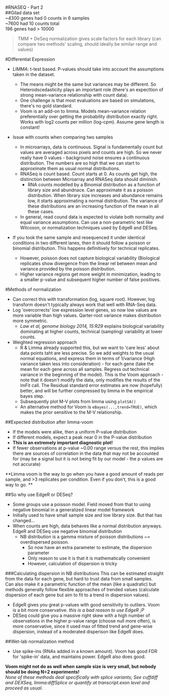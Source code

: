 #RNASEQ - Part 2  
##Gilad data set  
~4300 genes had 0 counts in 6 samples  
~7600 had 10 counts total  
196 genes had > 10000  
> TMM + DeSeq normalization gives scale factors for each library (can compare two methods' scaling, should ideally be similar range and values)

#Differential Expression  
- *LIMMA*:  t-test based. P-values should take into account the assumptions taken in the dataset. 
	- The means might be the same but variances may be different. So Heterodscedasticity plays an important role (there's an expecttion of strong mean-variance relationship with count data). 
	- One challenge is that most evaluations are based on simulations, there's no gold standard.
	- Voom is an add-on to limma. Models mean-variance relation preferentially over getting the probability distribution exactly right. Works with log2 counts per million (log-cpm). Assume gene length is constant! 
- Issue with counts when comparing two samples
	- In microarrays, data is continuous. Signal is fundamentally count but values are averaged across pixels and counts are high. So we never really have 0 values - background noise ensures a continuous distribution. The numbers are so high that we can start to approximate them as usual normal distributions. 
	- RNASeq is count based. Count starts at 0. As counts get high, the distinction between Microarray and RNASeq data should diminish. 
		- RNA counts modelled by a Binomial distribution as a function of library size and abundnace. Can approximate it as a poisson distribution. When library size increases and abundance remains low, it starts approximating a normal distribution. The variance of these distributions are an increasing function of the mean in all these cases.
	- In general, read cound data is expected to violate both normality and equal variance assumptions. Can use a non-parametric test like Wilcoxon, or normalization techniques used by EdgeR and DESeq.

- If you took the same sample and resequenced it under identical conditions in two different lanes, then it should follow a poisson or binomial distribution. This happens definitively for technical replicates.
	- However, poisson does not capture biological variability (Biological replicates show divergence from the linear rel between mean and variance provided by the poisson distribution. 
	- Higher variance regions get more weight in minimization, leading to a smaller p-value and subsequent higher number of false positives.

#Methods of normalization
- Can correct this with transformation (log, square root). However, log transform doesn't typically always work that well with RNA-Seq data. 
- Log 'overcorrects' low expression level genes, so now low values are more variable than high values. Qarter-root variance makes distribution more symmetric. 
	- *Law et al, genome biology 2014, 15:R29*  explains biological variability dominating at higher counts, technical (sampling) variability at lower counts.
- Weighted regression approach
	- R & Limma already supported this, but we want to 'care less' about data points taht are less precise. So we add weights to the usual normal equations, and express them in terms of 1/variance (High variance taken less into consideration) - for each gene (take the mean for each gene across all samples. Regress out technical variance in the beginning of the model). This is the Voom approach - note that it doesn't modify the data, only modifies the results of the lmFit call. The Residual standard error estimates are now (hopefully) better, and will be further compressed by limma in the empirical bayes step. 
	- Subsequently plot M-V plots from limma using ```plotSA()```  
	- An alternative method for Voom is ```eBayes(...,trend=TRUE)```, which makes the prior sensitive to the M-V relationship.

##Expected distribution after limma-voom
- If the models were alike, then a uniform P-value distribution 
- If different models, expect a peak near 0 in the P-value distribution
- **This is an extremely important diagnostic plot!**
- If fewer observations at p-value ~0.00 range versus the rest, this implies there are sources of correlation in the data that may not be accounted for (may be a signal but it is not being fit by our model - the p values are not accurate)

**Limma voom is the way to go when you have a good amount of reads per sample, and >3 replicates per condition. Even if you don't, this is a good way to go. **   

##So why use EdgeR or DESeq?
- Some groups use a poisson model. Field moved from that to using negative binomial in a generalized linear model framework
- Initially used to have small sample size and low library size. But that has changed...
- When counts are high, data behaves like a normal distribution anyways. EdgeR and DESeq use negative binomial distribution  
	- NB distribution is a gamma mixture of poisson distributions ~= overdispersed poisson.
		- So now have an extra parameter to estimate, the dispersion parameter
		- Only reason to use it is that it is mathematically convenient
		- However, calculation of dispersion is tricky

###Calculating dispersion in NB distributions
This can be estimated straight from the data for each gene, but hard to trust data from small samples.  
Can also make it a parametric function of the mean (like a quadratic) but methods generally follow flexible approaches of trended values (calculate dispersion of each gene but aim to fit to a trend in dispersion values).  
- EdgeR gives you great p-values with good sensitivity to outliers. Voom is a bit more conservative. *this is a bad reason to use EdgeR ;P*
- DESeq could give you a massive right skew with a high number of observations in the higher p-value range (choose null more often), is more conservative, since it used max of fitted trend and gene-wise dispersion, instead of a moderated disperison like EdgeR does. 

##Wet-lab normalization method
- Use spike-ins (RNAs added in a known amount). Voom has good FDR for 'spike-in' data, and maintains power. EdgeR also does good.  

**Voom might not do as well when sample size is very small, but nobody should be doing N=2 experiments!**  
*None of these methods deal specifically with splice variants; See cuffdiff and DEXSeq, limma:diffSplice or quantify at transcript.exon level and proceed as usual.*  


